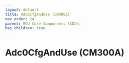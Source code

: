 ```yaml
---
layout: default
title: Adc0CfgAndUse (CM300A)
nav_order: 24
parent: MCU Core Components (CDDs)
has_children: true
---
```

# Adc0CfgAndUse (CM300A)
